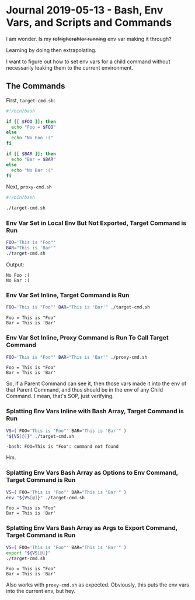 Journal 2019-05-13 - Bash, Env Vars, and Scripts and Commands
========

I am wonder.  Is my ~~refrigherahtor running~~ env var making it through?

Learning by doing then extrapolating.

I want to figure out how to set env vars for a child command without necessarily leaking them to the current environment.



## The Commands

First, `target-cmd.sh`:

```sh
#!/bin/bash

if [[ $FOO ]]; then
  echo "Foo = $FOO"
else
  echo "No Foo :("
fi

if [[ $BAR ]]; then
  echo "Bar = $BAR"
else
  echo "No Bar :("
fi
```

Next, `proxy-cmd.sh`

```sh
#!/bin/bash

./target-cmd.sh
```


### Env Var Set in Local Env But Not Exported, Target Command is Run

```sh
FOO='This is "Foo"'
BAR="This is 'Bar'"
./target-cmd.sh
```

Output:

```
No Foo :(
No Bar :(
```


### Env Var Set Inline, Target Command is Run

```sh
FOO='This is "Foo"' BAR="This is 'Bar'" ./target-cmd.sh
```

```
Foo = This is "Foo"
Bar = This is 'Bar'
```


### Env Var Set Inline, Proxy Command is Run To Call Target Command

```sh
FOO='This is "Foo"' BAR="This is 'Bar'" ./proxy-cmd.sh
```

```
Foo = This is "Foo"
Bar = This is 'Bar'
```

So, if a Parent Command can see it, then those vars made it into the env of that Parent Command, and thus should be in the env of any Child Command.  I mean, that's SOP, just verifying.


### Splatting Env Vars Inline with Bash Array, Target Command is Run

```sh
VS=( FOO='This is "Foo"' BAR="This is 'Bar'" )
"${VS[@]}" ./target-cmd.sh
```

```
-bash: FOO=This is "Foo": command not found
```

Hm.


### Splatting Env Vars Bash Array as Options to Env Command, Target Command is Run

```sh
VS=( FOO='This is "Foo"' BAR="This is 'Bar'" )
env "${VS[@]}" ./target-cmd.sh
```

```
Foo = This is "Foo"
Bar = This is 'Bar'
```


### Splatting Env Vars Bash Array as Args to Export Command, Target Command is Run

```sh
VS=( FOO='This is "Foo"' BAR="This is 'Bar'" )
export "${VS[@]}"
./target-cmd.sh
```

```
Foo = This is "Foo"
Bar = This is 'Bar'
```

Also works with `proxy-cmd.sh` as expected.  Obviously, this puts the env vars into the current env, but hey.
